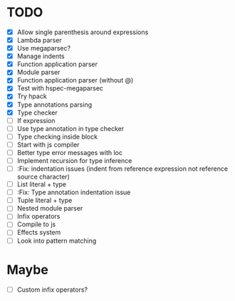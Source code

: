 # TODO
  - [X] Allow single parenthesis around expressions
  - [X] Lambda parser
  - [X] Use megaparsec?
  - [X] Manage indents
  - [X] Function application parser
  - [X] Module parser
  - [X] Function application parser (without @)
  - [X] Test with hspec-megaparsec
  - [X] Try hpack
  - [X] Type annotations parsing
  - [X] Type checker
  - [ ] If expression
  - [ ] Use type annotation in type checker
  - [ ] Type checking inside block
  - [ ] Start with js compiler
  - [ ] Better type error messages with loc
  - [ ] Implement recursion for type inference
  - [ ] :Fix: indentation issues (indent from reference expression not reference source character)
  - [ ] List literal + type
  - [ ] :Fix: Type annotation indentation issue
  - [ ] Tuple literal + type
  - [ ] Nested module parser
  - [ ] Infix operators
  - [ ] Compile to js
  - [ ] Effects system
  - [ ] Look into pattern matching

# Maybe
  - [ ] Custom infix operators?

